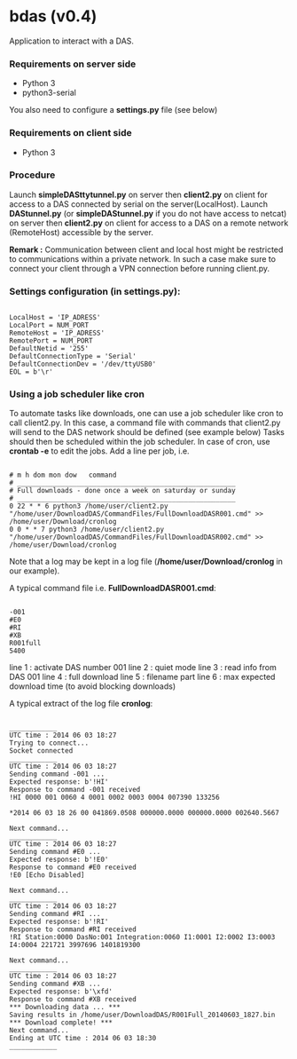 # bdas (v0.4)

Application to interact with a DAS.

### Requirements on server side

* Python 3
* python3-serial

You also need to configure a **settings.py** file (see below)

### Requirements on client side

* Python 3

### Procedure

Launch **simpleDASttytunnel.py** on server then **client2.py** on client for access to a DAS connected by serial on the server(LocalHost).
Launch  **DAStunnel.py** (or **simpleDAStunnel.py** if you do not have access to netcat) on server then **client2.py** on client for access to a DAS on a remote network (RemoteHost) accessible by the server.

**Remark :** Communication between client and local host might be restricted to communications within a private network. In such a case make sure to connect your client through a VPN connection before running client.py.

### Settings configuration (in settings.py):
```

LocalHost = 'IP_ADRESS'
LocalPort = NUM_PORT
RemoteHost = 'IP_ADRESS'
RemotePort = NUM_PORT
DefaultNetid = '255'
DefaultConnectionType = 'Serial'
DefaultConnectionDev = '/dev/ttyUSB0'
EOL = b'\r'

```

### Using a job scheduler like cron

To automate tasks like downloads, one can use a job scheduler like cron to call client2.py. In this case, a command file with commands that client2.py will send to the DAS network should be defined (see example below)
Tasks should then be scheduled within the job scheduler. In case of cron, use **crontab -e** to edit the jobs. Add a line per job, i.e.
```

# m h dom mon dow   command
# _______________________________________________________
# Full downloads - done once a week on saturday or sunday
# _______________________________________________________
0 22 * * 6 python3 /home/user/client2.py "/home/user/DownloadDAS/CommandFiles/FullDownloadDASR001.cmd" >> /home/user/Download/cronlog
0 0 * * 7 python3 /home/user/client2.py "/home/user/DownloadDAS/CommandFiles/FullDownloadDASR002.cmd" >> /home/user/Download/cronlog

```
Note that a log may be kept in a log file (**/home/user/Download/cronlog** in our example). 

A typical command file i.e. **FullDownloadDASR001.cmd**:
```

-001
#E0
#RI
#XB
R001full
5400
```

line 1 : activate DAS number 001
line 2 : quiet mode
line 3 : read info from DAS 001
line 4 : full download
line 5 : filename part
line 6 : max expected download time (to avoid blocking downloads)

A typical extract of the log file **cronlog**:
```

____________
UTC time : 2014 06 03 18:27
Trying to connect...
Socket connected
____________
UTC time : 2014 06 03 18:27
Sending command -001 ...
Expected response: b'!HI'
Response to command -001 received
!HI 0000 001 0060 4 0001 0002 0003 0004 007390 133256 

*2014 06 03 18 26 00 041869.0508 000000.0000 000000.0000 002640.5667 

Next command...
____________
UTC time : 2014 06 03 18:27
Sending command #E0 ...
Expected response: b'!E0'
Response to command #E0 received
!E0 [Echo Disabled]

Next command...
____________
UTC time : 2014 06 03 18:27
Sending command #RI ...
Expected response: b'!RI'
Response to command #RI received
!RI Station:0000 DasNo:001 Integration:0060 I1:0001 I2:0002 I3:0003 I4:0004 221721 3997696 1401819300

Next command...
____________
UTC time : 2014 06 03 18:27
Sending command #XB ...
Expected response: b'\xfd'
Response to command #XB received
*** Downloading data ... ***
Saving results in /home/user/DownloadDAS/R001Full_20140603_1827.bin
*** Download complete! ***
Next command...
Ending at UTC time : 2014 06 03 18:30
____________
```

